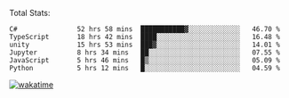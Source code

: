 Total Stats:
<!--START_SECTION:waka-->

```text
C#               52 hrs 58 mins  ███████████▓░░░░░░░░░░░░░   46.70 %
TypeScript       18 hrs 42 mins  ████░░░░░░░░░░░░░░░░░░░░░   16.48 %
unity            15 hrs 53 mins  ███▓░░░░░░░░░░░░░░░░░░░░░   14.01 %
Jupyter          8 hrs 34 mins   ██░░░░░░░░░░░░░░░░░░░░░░░   07.55 %
JavaScript       5 hrs 46 mins   █▒░░░░░░░░░░░░░░░░░░░░░░░   05.09 %
Python           5 hrs 12 mins   █░░░░░░░░░░░░░░░░░░░░░░░░   04.59 %
```

<!--END_SECTION:waka-->

[![wakatime](https://wakatime.com/badge/user/d6a1e036-2153-43d6-9604-0dce67457b7f.svg)](https://wakatime.com/@d6a1e036-2153-43d6-9604-0dce67457b7f)
